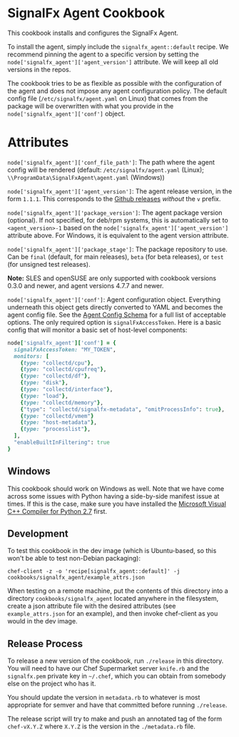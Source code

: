 # SignalFx Agent Cookbook

This cookbook installs and configures the SignalFx Agent.

To install the agent, simply include the `signalfx_agent::default` recipe.  We
recommend pinning the agent to a specific version by setting the
`node['signalfx_agent']['agent_version']` attribute.  We will keep all old
versions in the repos.

The cookbook tries to be as flexible as possible with the configuration of the
agent and does not impose any agent configuration policy.  The default config
file (`/etc/signalfx/agent.yaml` on Linux) that comes from the package will be
overwritten with what you provide in the `node['signalfx_agent']['conf']`
object.

# Attributes

`node['signalfx_agent']['conf_file_path']`: The path where the agent config
will be rendered (default: `/etc/signalfx/agent.yaml` (Linux);
`\\ProgramData\SignalFxAgent\agent.yaml` (Windows))

`node['signalfx_agent']['agent_version']`: The agent release version, in the
form `1.1.1`.  This corresponds to the [Github
releases](https://github.com/signalfx/signalfx-agent/releases) _without_ the
`v` prefix.

`node['signalfx_agent']['package_version']`: The agent package version
(optional).  If not specified, for deb/rpm systems, this is automatically set
to `<agent_version>-1` based on the `node['signalfx_agent']['agent_version']`
attribute above.  For Windows, it is equivalent to the agent version attribute. 

`node['signalfx_agent']['package_stage']`: The package repository to use.  Can
be `final` (default, for main releases), `beta` (for beta releases), or `test`
(for unsigned test releases).

**Note:** SLES and openSUSE are only supported with cookbook versions 0.3.0 and newer,
and agent versions 4.7.7 and newer.

`node['signalfx_agent']['conf']`: Agent configuration object.  Everything
underneath this object gets directly converted to YAML and becomes the agent
config file.  See the [Agent Config
Schema](https://github.com/signalfx/signalfx-agent/blob/master/docs/config-schema.md)
for a full list of acceptable options.  The only required option is
`signalFxAccessToken`.  Here is a basic config that will monitor a basic set of
host-level components:

```ruby
node['signalfx_agent']['conf'] = {
  signalFxAccessToken: "MY_TOKEN",
  monitors: [
    {type: "collectd/cpu"},
    {type: "collectd/cpufreq"},
    {type: "collectd/df"},
    {type: "disk"},
    {type: "collectd/interface"},
    {type: "load"},
    {type: "collectd/memory"},
    {"type": "collectd/signalfx-metadata", "omitProcessInfo": true},
    {type: "collectd/vmem"}
    {type: "host-metadata"},
    {type: "processlist"},
  ],
  "enableBuiltInFiltering": true
}
```

## Windows
This cookbook should work on Windows as well.  Note that we have come across
some issues with Python having a side-by-side manifest issue at times.  If this
is the case, make sure you have installed the [Microsoft Visual C++ Compiler
for Python 2.7](https://www.microsoft.com/EN-US/DOWNLOAD/DETAILS.ASPX?ID=44266) first.

## Development

To test this cookbook in the dev image (which is Ubuntu-based, so this won't be
able to test non-Debian packaging):

`chef-client -z -o 'recipe[signalfx_agent::default]' -j cookbooks/signalfx_agent/example_attrs.json`

When testing on a remote machine, put the contents of this directory into a
directory `cookbooks/signalfx_agent` located anywhere in the filesystem, create
a json attribute file with the desired attributes (see `example_attrs.json` for
an example), and then invoke chef-client as you would in the dev image.

## Release Process
To release a new version of the cookbook, run `./release` in this directory.
You will need to have our Chef Supermarket server `knife.rb` and the
`signalfx.pem` private key in `~/.chef`, which you can obtain from somebody
else on the project who has it.

You should update the version in `metadata.rb` to whatever is most appropriate
for semver and have that committed before running `./release`.

The release script will try to make and push an annotated tag of the form
`chef-vX.Y.Z` where `X.Y.Z` is the version in the `./metadata.rb` file.

